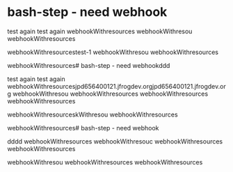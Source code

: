 # bash-step - need webhook

test again
test again
webhookWithresources
webhookWithresou
webhookWithresources

webhookWithresourcestest-1
webhookWithresou
webhookWithresources

webhookWithresources# bash-step - need webhookddd

test again
test again
webhookWithresourcesjpd656400121.jfrogdev.orgjpd656400121.jfrogdev.org
webhookWithresou
webhookWithresources
webhookWithresources
webhookWithresources

webhookWithresourceskWithresou
webhookWithresources





webhookWithresources# bash-step - need webhook






dddd
webhookWithresources
webhookWithresouc
webhookWithresources
webhookWithresources

webhookWithresou
webhookWithresources
webhookWithresources
